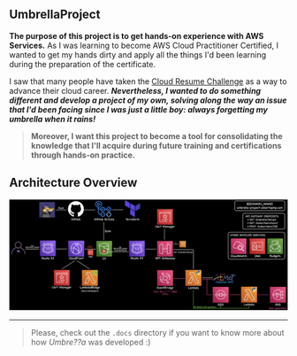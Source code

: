 ## UmbrellaProject

**The purpose of this project is to get hands-on experience with AWS Services.** As I was learning to become AWS Cloud Practitioner Certified, I wanted to get my hands dirty and apply all the things I'd been learning during the preparation of the certificate.

I saw that many people have taken the [Cloud Resume Challenge](https://cloudresumechallenge.dev/) as a way to advance their cloud career. ***Nevertheless, I wanted to do something different and develop a project of my own, solving along the way an issue that I'd been facing since I was just a little boy: always forgetting my umbrella when it rains!***

> **Moreover, I want this project to become a tool for consolidating the knowledge that I'll acquire during future training and certifications through hands-on practice.**

## Architecture Overview

![Architecture Diagram](https://github.com/albertopmp/UmbrellaProject/blob/master/front-end/src/assets/img/about-img/architecture.png)

---

> Please, check out the `.docs` directory if you want to know more about how *Umbre??a* was developed :)

